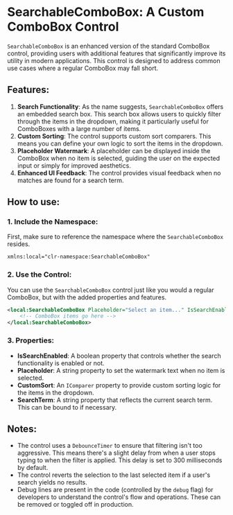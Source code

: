 # SearchableComboBox: A Custom ComboBox Control

`SearchableComboBox` is an enhanced version of the standard ComboBox control, providing users with additional features that significantly improve its utility in modern applications. This control is designed to address common use cases where a regular ComboBox may fall short.

## Features:

1. **Search Functionality**: As the name suggests, `SearchableComboBox` offers an embedded search box. This search box allows users to quickly filter through the items in the dropdown, making it particularly useful for ComboBoxes with a large number of items.
2. **Custom Sorting**: The control supports custom sort comparers. This means you can define your own logic to sort the items in the dropdown.
3. **Placeholder Watermark**: A placeholder can be displayed inside the ComboBox when no item is selected, guiding the user on the expected input or simply for improved aesthetics.
4. **Enhanced UI Feedback**: The control provides visual feedback when no matches are found for a search term.

## How to use:

### 1. Include the Namespace:
First, make sure to reference the namespace where the `SearchableComboBox` resides.

```xml
xmlns:local="clr-namespace:SearchableComboBox"
```

### 2. Use the Control:

You can use the `SearchableComboBox` control just like you would a regular ComboBox, but with the added properties and features.

```xml
<local:SearchableComboBox Placeholder="Select an item..." IsSearchEnabled="True">
    <!-- ComboBox items go here -->
</local:SearchableComboBox>
```

### 3. Properties:

- **IsSearchEnabled**: A boolean property that controls whether the search functionality is enabled or not.
- **Placeholder**: A string property to set the watermark text when no item is selected.
- **CustomSort**: An `IComparer` property to provide custom sorting logic for the items in the dropdown.
- **SearchTerm**: A string property that reflects the current search term. This can be bound to if necessary.


## Notes:

- The control uses a `DebounceTimer` to ensure that filtering isn't too aggressive. This means there's a slight delay from when a user stops typing to when the filter is applied. This delay is set to 300 milliseconds by default.
- The control reverts the selection to the last selected item if a user's search yields no results.
- Debug lines are present in the code (controlled by the `debug` flag) for developers to understand the control's flow and operations. These can be removed or toggled off in production.
